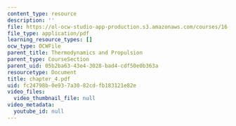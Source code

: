 ```yaml
---
content_type: resource
description: ''
file: https://ol-ocw-studio-app-production.s3.amazonaws.com/courses/16-01-unified-engineering-i-ii-iii-iv-fall-2005-spring-2006/fc24798b0e937a3082cdfb183121e82e_chapter_4.pdf
file_type: application/pdf
learning_resource_types: []
ocw_type: OCWFile
parent_title: Thermodynamics and Propulsion
parent_type: CourseSection
parent_uid: 05b2ba63-43e4-3028-bad4-cdf50e0b363a
resourcetype: Document
title: chapter_4.pdf
uid: fc24798b-0e93-7a30-82cd-fb183121e82e
video_files:
  video_thumbnail_file: null
video_metadata:
  youtube_id: null
---
```


